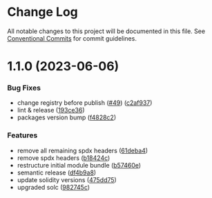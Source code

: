 # Change Log

All notable changes to this project will be documented in this file.
See [Conventional Commits](https://conventionalcommits.org) for commit guidelines.

# 1.1.0 (2023-06-06)


### Bug Fixes

* change registry before publish ([#49](https://github.com/Voltz-Protocol/v2-core/issues/49)) ([c2af937](https://github.com/Voltz-Protocol/v2-core/commit/c2af937208349736102604a0118c8a92a8d9fb1a))
* lint & release ([193ce36](https://github.com/Voltz-Protocol/v2-core/commit/193ce369919903d65bc0793e4315c08b85c48184))
* packages version bump ([f4828c2](https://github.com/Voltz-Protocol/v2-core/commit/f4828c29a8ac8b02c8b5a3ba6a89169be9cebbbc))


### Features

* remove all remaining spdx headers ([61deba4](https://github.com/Voltz-Protocol/v2-core/commit/61deba4cb171873e63f62352b47e132b27e31e27))
* remove spdx headers ([b18424c](https://github.com/Voltz-Protocol/v2-core/commit/b18424cfc86bacf6e5464326fd38da82df5ea1b0))
* restructure initial module bundle ([b57460e](https://github.com/Voltz-Protocol/v2-core/commit/b57460e08bc1d829a50ad99109efbfb4b7b2961e))
* semantic release ([df4b9a8](https://github.com/Voltz-Protocol/v2-core/commit/df4b9a8c6fe504ed8e3961a756b49cc2bda9e437))
* update solidity versions ([475dd75](https://github.com/Voltz-Protocol/v2-core/commit/475dd75782db8d7a1f2be9a96555729ce4600912))
* upgraded solc ([982745c](https://github.com/Voltz-Protocol/v2-core/commit/982745c5ac099841491d44928e8634f7aa9e9bed))
